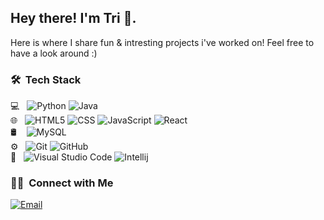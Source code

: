 <h2> Hey there! I'm Tri 👋.</h2>
Here is where I share fun & intresting projects i've worked on!
Feel free to have a look around :)
<h3> 🛠 &nbsp;Tech Stack</h3>

💻 &nbsp;
  ![Python](https://img.shields.io/badge/-Scala-333333?style=flat&logo=scala)
  ![Java](https://img.shields.io/badge/-Java-333333?style=flat&logo=Java&logoColor=007396)
<br />
🌐 &nbsp;
  ![HTML5](https://img.shields.io/badge/-HTML5-333333?style=flat&logo=HTML5)
  ![CSS](https://img.shields.io/badge/-CSS-333333?style=flat&logo=CSS3&logoColor=1572B6)
  ![JavaScript](https://img.shields.io/badge/-JavaScript-333333?style=flat&logo=javascript)
  ![React](https://img.shields.io/badge/-React-333333?style=flat&logo=react)
  <br />
🛢 &nbsp;&nbsp;
  ![MySQL](https://img.shields.io/badge/-MySQL-333333?style=flat&logo=mysql)
<br />
⚙️ &nbsp;
  ![Git](https://img.shields.io/badge/-Git-333333?style=flat&logo=git)
  ![GitHub](https://img.shields.io/badge/-GitHub-333333?style=flat&logo=github)
<br />
🔧 &nbsp;
  ![Visual Studio Code](https://img.shields.io/badge/-Visual%20Studio%20Code-333333?style=flat&logo=visual-studio-code&logoColor=007ACC)
  ![Intellij](https://img.shields.io/badge/-IntelliJ%20IDEA-333333?style=flat&logo=intellij-idea&logoColor=007ACC)

<h3> 🤝🏻 &nbsp;Connect with Me </h3>

<a href="mailto:tri.lam@outlook.com"><img alt="Email" src="https://img.shields.io/badge/Email-tri.lam@outlook.com-blue?style=flat-square&logo=gmail"></a>
